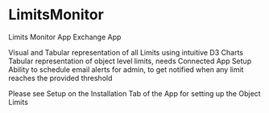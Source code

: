 # LimitsMonitor
Limits Monitor App Exchange App

Visual and Tabular representation of all Limits using intuitive D3 Charts
Tabular representation of object level limits, needs Connected App Setup
Ability to schedule email alerts for admin, to get notified when any limit reaches the provided threshold

Please see Setup on the Installation Tab of the App for setting up the Object Limits
